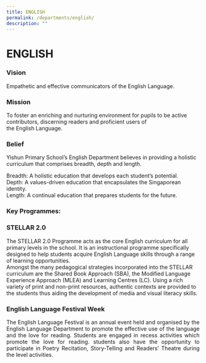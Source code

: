 ```yaml
---
title: ENGLISH
permalink: /departments/english/
description: ""
---
```

# ENGLISH

### **Vision**

Empathetic and effective communicators of the English Language.

### **Mission**

To foster an enriching and nurturing environment for pupils to be active contributors, discerning readers and proficient users of the English Language.

### **Belief**  

Yishun Primary School’s English Department believes in providing a holistic curriculum that comprises breadth, depth and length. 

Breadth: A holistic education that develops each student’s potential.    
Depth: A values-driven education that encapsulates the Singaporean identity.    
Length: A continual education that prepares students for the future.

### Key Programmes:

### **STELLAR 2.0**

The STELLAR 2.0 Programme acts as the core English curriculum for all primary levels in the school. It is an instructional programme specifically designed to help students acquire English Language skills through a range of learning opportunities.    
Amongst the many pedagogical strategies incorporated into the STELLAR curriculum are the Shared Book Approach (SBA), the Modified Language Experience Approach (MLEA) and Learning Centres (LC). Using a rich variety of print and non-print resources, authentic contexts are provided to the students thus aiding the development of media and visual literacy skills.

### **English Language Festival Week**

<p style="text-align: justify;">The English Language Festival is an annual event held and organised by the English Language Department to promote the effective use of the language and the love for reading. Students are engaged in recess activities which promote the love for reading. students also have the opportunity to participate in Poetry Recitation, Story-Telling and Readers’ Theatre during the level activities.</p>